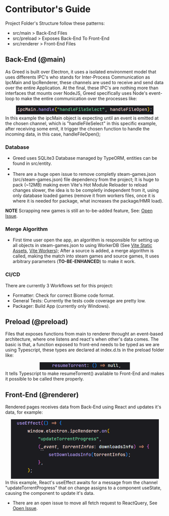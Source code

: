 # Contributor's Guide
Project Folder's Structure follow these patterns:
- src/main > Back-End Files
- src/preload > Exposes Back-End To Front-End
- src/renderer > Front-End Files

## Back-End (@main)
As Greed is built over Electron, it uses a isolated environment model that uses differents IPC's who stands for Inter-Process Communication as IpcMain and IpcRenderer, these channels are used to receive and send data over the entire Application. At the final, these IPC's are nothing more than interfaces that mounts over NodeJS, Greed specifically uses Node's event-loop to make the entire communication over the processes like: <div align="center">![mainEvent](./doc/mainEvent.doc.png)</div>
In this example the ipcMain object is expecting until an event is emitted at the chosen channel, which is "handleFileSelect" in this specific example, after receiving some emit, it trigger the chosen function to handle the incoming data, in this case, handleFileOpen();

### Database
* Greed uses SQLite3 Database managed by TypeORM, entities can be found in src/entity.
* 
* There are a huge open issue to remove completly steam-games.json (src/steam-games.json) file dependency from the project; It is huge to pack (~12MB) making even Vite's Hot Module Reloader to reload changes slower, the idea is to be completly independent from it, using only database loaded games (remove it from workers files, once it is where it is needed for package, what increases the package/HMR load).

**NOTE** Scrapping new games is still an to-be-added feature, See: [Open Issue](https://github.com/wnccys/greed-client/issues/38).

### Merge Algorithm
* First time user open the app, an algorithm is responsible for setting up all objects in steam-games.json to using WorkerDB (See [Vite Static Assets](https://v3.vitejs.dev/guide/features.html#static-assets), [Vite Workers](https://v3.vitejs.dev/guide/features.html#static-assets)); After a source is added, a merge algorithm is called, making the match into steam games and source games, It uses arbitrary parameters (**TO-BE-ENHANCED**) to make it work. 

### CI/CD
There are currently 3 Workflows set for this project:
 * Formatter: Check for correct Biome code format.
 * General Tests: Currently the tests code coverage are pretty low.
 * Packager: Build App (currently only Windows).

## Preload (@preload)
Files that exposes functions from main to renderer throught an event-based architecture, where one listens and react's when other's data comes. The basic is that, a function exposed to front-end needs to be typed as we are using Typescript, these types are declared at index.d.ts in the preload folder like: <br/>  <div align="center">![functionExample](./doc/functionExample.doc.png)</div> It tells Typescript to make resumeTorrent() available to Front-End and makes it possible to be called there properly.

## Front-End (@renderer)
Rendered pages receives data from Back-End using React and updates it's data, for example: <div align="center">![receiveExample](./doc/frontExample.doc.png)</div> In this example, React's useEffect awaits for a message from the channel "updateTorrentProgress" that on change assigns to a component useState, causing the component to update it's data.

* There are an open issue to move all fetch request to ReactQuery, See [Open Issue](https://github.com/wnccys/greed-client/issues/34).